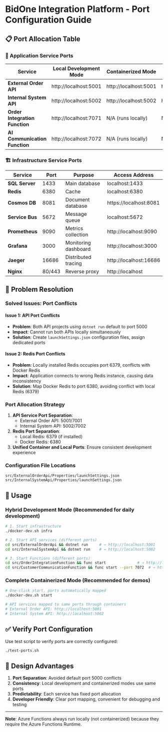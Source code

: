 # BidOne Integration Platform - Port Configuration Guide

## 📋 Port Allocation Table

### 🚀 Application Service Ports
| Service | Local Development Mode | Containerized Mode | HTTPS (Local) | Description |
|---------|----------------------|-------------------|---------------|-------------|
| **External Order API** | http://localhost:5001 | http://localhost:5001 | https://localhost:7001 | External order receipt API |
| **Internal System API** | http://localhost:5002 | http://localhost:5002 | https://localhost:7002 | Internal system API |
| **Order Integration Function** | http://localhost:7071 | N/A (runs locally) | N/A | Order processing function |
| **AI Communication Function** | http://localhost:7072 | N/A (runs locally) | N/A | AI intelligent communication function |

### 🏗️ Infrastructure Service Ports
| Service | Port | Purpose | Access Address |
|---------|------|---------|----------------|
| **SQL Server** | 1433 | Main database | localhost:1433 |
| **Redis** | 6380 | Cache | localhost:6380 |
| **Cosmos DB** | 8081 | Document database | https://localhost:8081 |
| **Service Bus** | 5672 | Message queue | localhost:5672 |
| **Prometheus** | 9090 | Metrics collection | http://localhost:9090 |
| **Grafana** | 3000 | Monitoring dashboard | http://localhost:3000 |
| **Jaeger** | 16686 | Distributed tracing | http://localhost:16686 |
| **Nginx** | 80/443 | Reverse proxy | http://localhost |

## 🔧 Problem Resolution

### Solved Issues: Port Conflicts

#### Issue 1: API Port Conflicts
- **Problem**: Both API projects using `dotnet run` default to port 5000
- **Impact**: Cannot run both APIs locally simultaneously
- **Solution**: Create `launchSettings.json` configuration files, assign dedicated ports

#### Issue 2: Redis Port Conflicts  
- **Problem**: Locally installed Redis occupies port 6379, conflicts with Docker Redis
- **Impact**: Application connects to wrong Redis instance, causing data inconsistency
- **Solution**: Map Docker Redis to port 6380, avoiding conflict with local Redis (6379)

### Port Allocation Strategy
1. **API Service Port Separation**:
   - External Order API: 5001/7001
   - Internal System API: 5002/7002
2. **Redis Port Separation**:
   - Local Redis: 6379 (if installed)
   - Docker Redis: 6380
3. **Unified Container and Local Ports**: Ensure consistent development experience

### Configuration File Locations
```
src/ExternalOrderApi/Properties/launchSettings.json
src/InternalSystemApi/Properties/launchSettings.json
```

## 🚀 Usage

### Hybrid Development Mode (Recommended for daily development)
```bash
# 1. Start infrastructure
./docker-dev.sh infra

# 2. Start API services (different ports)
cd src/ExternalOrderApi && dotnet run     # → http://localhost:5001
cd src/InternalSystemApi && dotnet run    # → http://localhost:5002

# 3. Start Functions (different ports)
cd src/OrderIntegrationFunction && func start              # → http://localhost:7071
cd src/CustomerCommunicationFunction && func start --port 7072  # → http://localhost:7072
```

### Complete Containerized Mode (Recommended for demos)
```bash
# One-click start, ports automatically mapped
./docker-dev.sh start

# API services mapped to same ports through containers
# External Order API: http://localhost:5001
# Internal System API: http://localhost:5002
```

## ✅ Verify Port Configuration

Use test script to verify ports are correctly configured:
```bash
./test-ports.sh
```

## 🎯 Design Advantages

1. **Port Separation**: Avoided default port 5000 conflicts
2. **Consistency**: Local development and containerized modes use same ports
3. **Predictability**: Each service has fixed port allocation
4. **Developer Friendly**: Clear port mapping, convenient for debugging and testing

---

**Note**: Azure Functions always run locally (not containerized) because they require the Azure Functions Runtime.